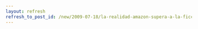 ```yaml
---
layout: refresh
refresh_to_post_id: /new/2009-07-18/la-realidad-amazon-supera-a-la-ficcin-derecho-a-leer
---
```

